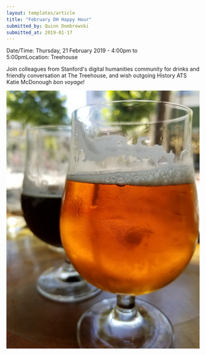 ```yaml
---
layout: templates/article
title: "February DH Happy Hour"
submitted_by: Quinn Dombrowski
submitted_at: 2019-01-17
---
```



Date/Time: Thursday, 21 February 2019 - 4:00pm to 5:00pmLocation: Treehouse

Join colleagues from Stanford's digital humanities community for drinks and friendly conversation at The Treehouse, and wish outgoing History ATS Katie McDonough *bon voyage*!




![](../post-images/35808689401_95afa2ee93_k.jpg)


